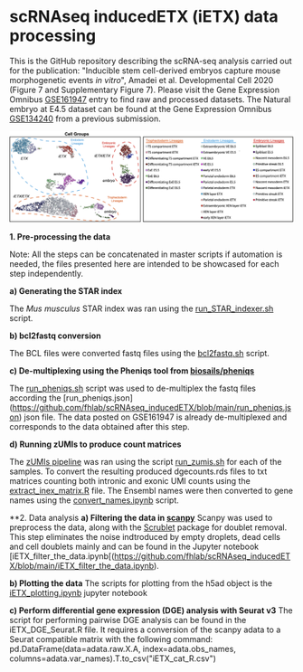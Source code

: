 # scRNAseq inducedETX (iETX) data processing
This is the GitHub repository describing the scRNA-seq analysis carried out for the publication: "Inducible stem cell-derived embryos capture mouse morphogenetic events *in vitro*", Amadei et al. Developmental Cell 2020 (Figure 7 and Supplementary Figure 7). Please visit the Gene Expression Omnibus [GSE161947](https://www.ncbi.nlm.nih.gov/geo/query/acc.cgi?acc=GSE161947) entry to find raw and processed datasets. The Natural embryo at E4.5 dataset can be found at the Gene Expression Omnibus [GSE134240](https://www.ncbi.nlm.nih.gov/geo/query/acc.cgi?acc=GSE134240) from a previous submission.

![alt text](https://github.com/fhlab/scRNAseq_inducedETX/blob/main/UMAP_iETX.png)

**1. Pre-processing the data**

Note: All the steps can be concatenated in master scripts if automation is needed, the files presented here are intended to be showcased for each step independently.

**a) Generating the STAR index**

The *Mus musculus* STAR index was ran using the [run_STAR_indexer.sh](https://github.com/fhlab/scRNAseq_inducedETX/blob/main/run_STAR_indexing.sh) script. 

**b) bcl2fastq conversion**

The BCL files were converted fastq files using the [bcl2fastq.sh](https://github.com/fhlab/scRNAseq_inducedETX/blob/main/bcl2fastq.sh) script.

**c) De-multiplexing using the Pheniqs tool from [biosails/pheniqs](https://github.com/biosails/pheniqs)**

The [run_pheniqs.sh](https://github.com/fhlab/scRNAseq_inducedETX/blob/main/run_pheniqs.sh) script was used to de-multiplex the fastq files according the [run_pheniqs.json] (https://github.com/fhlab/scRNAseq_inducedETX/blob/main/run_pheniqs.json) json file. The data posted on GSE161947 is already de-multiplexed and corresponds to the data obtained after this step.

**d) Running zUMIs to produce count matrices**

The [zUMIs pipeline](https://github.com/sdparekh/zUMIs) was ran using the script [run_zumis.sh](https://github.com/fhlab/scRNAseq_inducedETX/blob/main/run_zumis.sh) for each of the samples. To convert the resulting produced dgecounts.rds files to txt matrices counting both intronic and exonic UMI counts using the [extract_inex_matrix.R](https://github.com/fhlab/scRNAseq_inducedETX/blob/main/extract_inex_matrix.R) file. The Ensembl names were then converted to gene names using the [convert_names.ipynb](https://github.com/fhlab/scRNAseq_inducedETX/blob/main/convert_names.ipynb) script.

**2. Data analysis
**a) Filtering the data in [scanpy](https://github.com/theislab/scanpy)**
Scanpy was used to preprocess the data, along with the [Scrublet](https://github.com/AllonKleinLab/scrublet) package for doublet removal. This step eliminates the noise indtroduced by empty droplets, dead cells and cell doublets mainly and can be found in the Jupyter notebook [iETX_filter_the_data.ipynb[(https://github.com/fhlab/scRNAseq_inducedETX/blob/main/iETX_filter_the_data.ipynb).

**b) Plotting the data**
The scripts for plotting from the h5ad object is the [iETX_plotting.ipynb](https://github.com/fhlab/scRNAseq_inducedETX/blob/main/iETX_plotting.ipynb) jupyter notebook

**c) Perform differential gene expression (DGE) analysis with Seurat v3**
The script for performing pairwise DGE analysis can be found in the iETX_DGE_Seurat.R file. It requires a conversion of the scanpy adata to a Seurat compatible matrix with the following command: pd.DataFrame(data=adata.raw.X.A, index=adata.obs_names, columns=adata.var_names).T.to_csv("iETX_cat_R.csv") 
